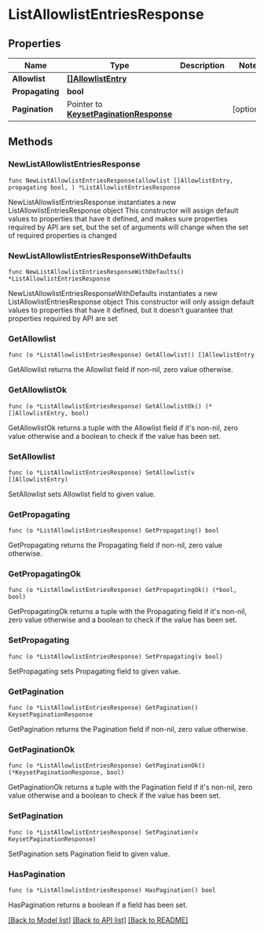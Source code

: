 # ListAllowlistEntriesResponse

## Properties

Name | Type | Description | Notes
------------ | ------------- | ------------- | -------------
**Allowlist** | [**[]AllowlistEntry**](AllowlistEntry.md) |  | 
**Propagating** | **bool** |  | 
**Pagination** | Pointer to [**KeysetPaginationResponse**](KeysetPaginationResponse.md) |  | [optional] 

## Methods

### NewListAllowlistEntriesResponse

`func NewListAllowlistEntriesResponse(allowlist []AllowlistEntry, propagating bool, ) *ListAllowlistEntriesResponse`

NewListAllowlistEntriesResponse instantiates a new ListAllowlistEntriesResponse object
This constructor will assign default values to properties that have it defined,
and makes sure properties required by API are set, but the set of arguments
will change when the set of required properties is changed

### NewListAllowlistEntriesResponseWithDefaults

`func NewListAllowlistEntriesResponseWithDefaults() *ListAllowlistEntriesResponse`

NewListAllowlistEntriesResponseWithDefaults instantiates a new ListAllowlistEntriesResponse object
This constructor will only assign default values to properties that have it defined,
but it doesn't guarantee that properties required by API are set

### GetAllowlist

`func (o *ListAllowlistEntriesResponse) GetAllowlist() []AllowlistEntry`

GetAllowlist returns the Allowlist field if non-nil, zero value otherwise.

### GetAllowlistOk

`func (o *ListAllowlistEntriesResponse) GetAllowlistOk() (*[]AllowlistEntry, bool)`

GetAllowlistOk returns a tuple with the Allowlist field if it's non-nil, zero value otherwise
and a boolean to check if the value has been set.

### SetAllowlist

`func (o *ListAllowlistEntriesResponse) SetAllowlist(v []AllowlistEntry)`

SetAllowlist sets Allowlist field to given value.


### GetPropagating

`func (o *ListAllowlistEntriesResponse) GetPropagating() bool`

GetPropagating returns the Propagating field if non-nil, zero value otherwise.

### GetPropagatingOk

`func (o *ListAllowlistEntriesResponse) GetPropagatingOk() (*bool, bool)`

GetPropagatingOk returns a tuple with the Propagating field if it's non-nil, zero value otherwise
and a boolean to check if the value has been set.

### SetPropagating

`func (o *ListAllowlistEntriesResponse) SetPropagating(v bool)`

SetPropagating sets Propagating field to given value.


### GetPagination

`func (o *ListAllowlistEntriesResponse) GetPagination() KeysetPaginationResponse`

GetPagination returns the Pagination field if non-nil, zero value otherwise.

### GetPaginationOk

`func (o *ListAllowlistEntriesResponse) GetPaginationOk() (*KeysetPaginationResponse, bool)`

GetPaginationOk returns a tuple with the Pagination field if it's non-nil, zero value otherwise
and a boolean to check if the value has been set.

### SetPagination

`func (o *ListAllowlistEntriesResponse) SetPagination(v KeysetPaginationResponse)`

SetPagination sets Pagination field to given value.

### HasPagination

`func (o *ListAllowlistEntriesResponse) HasPagination() bool`

HasPagination returns a boolean if a field has been set.


[[Back to Model list]](../README.md#documentation-for-models) [[Back to API list]](../README.md#documentation-for-api-endpoints) [[Back to README]](../README.md)


